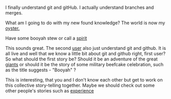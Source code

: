 I finally understand git and gitHub. I actually understand branches and merges.

What am I going to do with my new found knowledge?
The world is now my [oyster.](https://en.wikipedia.org/wiki/Pacific_oyster)

Have some booyah stew
or call a [spirit](../call-spirit/call-spirit.md)

This sounds great. The second [user](https://github.com/schen57) also just understand git and github. It is all live and well that we know a little bit about git and github right, first user? So what should the first story be?
Should it be an adventure of the great [giants](https://en.wikipedia.org/wiki/Giant_(mythology)) or should it be the story of some military beefcake celebration, such as the title suggests - "Booyah" ?

This is interesting, that you and I don't know each other but get to work on this collective story-telling together. Maybe we should check out some other people's stories such as [experience](../experience/white-star/white-star.md)